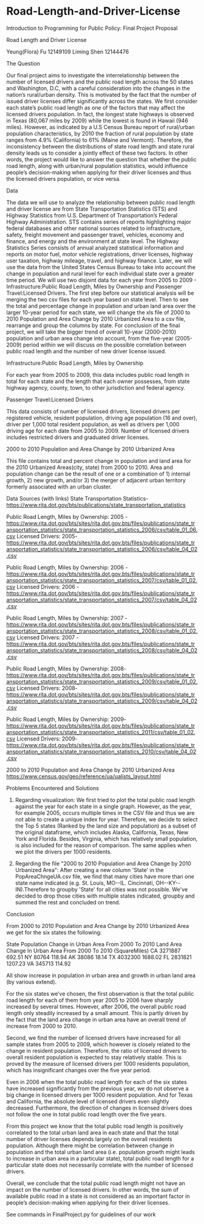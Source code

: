 # Road-Length-and-Driver-License

Introduction to Programming for Public Policy: Final Project Proposal

Road Length and Driver License

Yeung(Flora) Fu   12149109
Liming Shen  12144476

The Question

Our final project aims to investigate the interrelationship between the number of licensed drivers and the public road length across the 50 states and Washington, D.C, with a careful consideration into the changes in the nation’s  rural/urban density. This is motivated by the fact that the number of issued driver licenses differ significantly across the states. We first consider each state’s public road length as one of the factors that may affect the licensed drivers population. In fact, the longest state highways is observed in Texas (80,067 miles by 2009)  while the lowest is found in Hawaii (946 miles). However, as indicated by a U.S Census Bureau report of rural/urban population characteristics,  by 2010 the fraction of rural population by state ranges from  4.9% (California) to 61% (Maine and Vermont).
Therefore, the inconsistency between the distributions of state road length and state rural density leads us to consider a jointly effect of these two factors. In other words, the project would like to answer the question that whether the public road length, along with urban/rural population statistics, would influence people’s decision-making when applying for their driver licenses and thus the licensed drivers population, or vice versa.

Data

The data we will use to analyze the relationship between public road length and driver license are from State Transportation Statistics (STS) and Highway Statistics from U.S. Department of Transportation’s Federal Highway Administration. STS contains series of reports highlighting major federal databases and other national sources related to infrastructure, safety, freight movement and passenger travel, vehicles, economy and finance, and energy and the environment at state level. The Highway Statistics Series consists of annual analyzed statistical information and reports on motor fuel, motor vehicle registrations, driver licenses, highway user taxation, highway mileage, travel, and highway finance. Later, we will use the data from the United States Census Bureau to take into account the change in population and rural level for each individual state over a greater time period.
We will use two disjoint data for each year from 2005 to 2009 - Infrastructure:Public Road Length, Miles by Ownership and Passenger Travel:Licensed Drivers. The first step before our statistical analysis will be merging the two csv files for each year based on state level. Then to see the total and percentage change in population and urban land area over the larger 10-year period for each state, we will change the xls file of 2000 to 2010 Population and Area Change by 2010 Urbanized Area to a csv file, rearrange and group the columns by state. For conclusion of the final project, we will take the bigger trend of overall 10-year (2000-2010) population and urban area change into account, from the five-year (2005-2009) period within we will discuss on the possible correlation between public road length and the number of new driver license issued.

Infrastructure:Public Road Length, Miles by Ownership

For each year from 2005 to 2009, this data includes public road length in total for each state and the length that each owner possesses, from state highway agency, county, town, to other jurisdiction and federal agency.

Passenger Travel:Licensed Drivers

This data consists of number of licensed drivers, licensed drivers per registered vehicle, resident population, driving age population (16 and over), driver per 1,000 total resident population, as well as drivers per 1,000 driving age for each date from 2005 to 2009. Number of licensed drivers includes restricted drivers and graduated driver licenses.

2000 to 2010 Population and Area Change by 2010 Urbanized Area

This file contains total and percent change in population and land area for the 2010 Urbanized Areas(city, state) from 2000 to 2010. Area and population change can be the result of one or a combination of 1) internal growth, 2) new growth, and/or 3) the merger of adjacent urban territory formerly associated with an urban cluster.


Data Sources (with links)
State Transportation Statistics- https://www.rita.dot.gov/bts/publications/state_transportation_statistics

Public Road Length, Miles by Ownership: 2005 - https://www.rita.dot.gov/bts/sites/rita.dot.gov.bts/files/publications/state_transportation_statistics/state_transportation_statistics_2006/csv/table_01_06.csv
Licensed Drivers: 2005-
https://www.rita.dot.gov/bts/sites/rita.dot.gov.bts/files/publications/state_transportation_statistics/state_transportation_statistics_2006/csv/table_04_02.csv

Public Road Length, Miles by Ownership: 2006 -https://www.rita.dot.gov/bts/sites/rita.dot.gov.bts/files/publications/state_transportation_statistics/state_transportation_statistics_2007/csv/table_01_02.csv
 Licensed Drivers: 2006 - https://www.rita.dot.gov/bts/sites/rita.dot.gov.bts/files/publications/state_transportation_statistics/state_transportation_statistics_2007/csv/table_04_02.csv

Public Road Length, Miles by Ownership: 2007 - https://www.rita.dot.gov/bts/sites/rita.dot.gov.bts/files/publications/state_transportation_statistics/state_transportation_statistics_2008/csv/table_01_02.csv
Licensed Drivers: 2007 - https://www.rita.dot.gov/bts/sites/rita.dot.gov.bts/files/publications/state_transportation_statistics/state_transportation_statistics_2008/csv/table_04_02.csv

Public Road Length, Miles by Ownership: 2008- https://www.rita.dot.gov/bts/sites/rita.dot.gov.bts/files/publications/state_transportation_statistics/state_transportation_statistics_2009/csv/table_01_02.csv
Licensed Drivers: 2008- https://www.rita.dot.gov/bts/sites/rita.dot.gov.bts/files/publications/state_transportation_statistics/state_transportation_statistics_2009/csv/table_04_02.csv

Public Road Length, Miles by Ownership: 2009- https://www.rita.dot.gov/bts/sites/rita.dot.gov.bts/files/publications/state_transportation_statistics/state_transportation_statistics_2011/csv/table_01_02.csv
Licensed Drivers: 2009- https://www.rita.dot.gov/bts/sites/rita.dot.gov.bts/files/publications/state_transportation_statistics/state_transportation_statistics_2010/csv/table_04_02.csv

2000 to 2010 Population and Area Change by 2010 Urbanized Area
https://www.census.gov/geo/reference/ua/ualists_layout.html


Problems Encountered and Solutions

1. Regarding visualization:
We first tried to plot the total public road length against the year for each state in a single graph. However, as the year, for example 2005, occurs multiple times in the CSV file and thus we are not able to create a unique index for year. Therefore, we decide to select the Top 5 states (Ranked by the land size and population) as a subset of the original dataframe, which includes Alaska, California, Texas, New York and Florida. Besides, Virginia, which has relatively small population, is also included for the reason of comparison. The same applies when we plot the drivers per 1000 residents.

2. Regarding the file "2000 to 2010 Population and Area Change by 2010 Urbanized Area":
After creating a new column 'State' in the PopAreaChngeUA.csv file, we find that many cities have more than one state name indicated (e.g. St. Louis, MO--IL. Cincinnati, OH--KY--IN).Therefore to groupby 'State' for all cities was not possible. We've  decided to drop those cities with multiple states indicated, groupby and summed the rest and concluded on trend.

Conclusion

From 2000 to 2010 Population and Area Change by 2010 Urbanized Area we get for the six states the following: 

State        Population Change in Urban Area From 2000 To 2010      Land Area Change In Urban Area From 2000 To 2010 (SquareMiles)
CA                 3271887                                                     692.51 
NY                   80764                                                     118.94
AK                   38086                                                      18.14
TX                 4032300                                                    1688.02
FL                 2831821                                                    1207.23
VA                  345713                                                     114.92

All show increase in population in urban area and growth in urban land area (by various extend). 

For the six states we’ve chosen, the first observation is that the total public road length for each of them from year 2005 to 2006 have sharply increased by several times. However, after 2006, the overall public road length only steadily increased by a small amount. This is partly driven by the fact that the land area change in urban area have an overall trend of increase from 2000 to 2010. 

Second, we find the number of licensed drivers have increased for all sample states from 2005 to 2009, which however is closely related to the change in resident population. Therefore, the ratio of licensed drivers to overall resident population is expected to stay relatively stable. This is proved by the measure of licensed drivers per 1000 residents population, which has insignificant changes over the five year period. 

Even in 2006 when the total public road length for each of the six states have increased significantly from the previous year, we do not observe a big change in licensed drivers per 1000 resident population. And for Texas and California, the absolute level of licensed drivers even slightly decreased. Furthermore, the direction of changes in licensed drivers does not follow the one in total public road length over the five years. 

From this project we know that the total public road length is positively correlated to the total urban land area in each state and that the total number of driver licenses depends largely on the overall residents population. Although there might be correlation between change in population and the total urban land area (i.e. population growth might leads to increase in urban area in a particular state), total public road length for a particular state does not necessarily correlate with the number of licensed drivers. 

Overall, we conclude that the total public road length might not have an impact on the number of licensed drivers. In other words, the sum of available public road in a state is not considered as an important factor in people’s decision-making when applying for their driver licenses.



See commands in FinalProject.py for guidelines of our work
